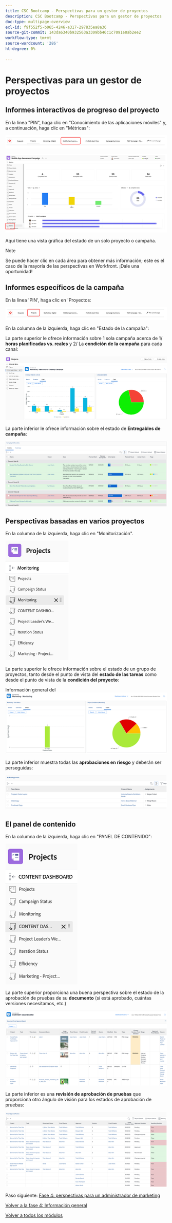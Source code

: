 ```yaml
---
title: CSC Bootcamp - Perspectivas para un gestor de proyectos
description: CSC Bootcamp - Perspectivas para un gestor de proyectos
doc-type: multipage-overview
exl-id: f9f552f5-b065-4246-a317-297835ea8a36
source-git-commit: 143da6340b932563a3309bb46c1c7091e0ab2ee2
workflow-type: tm+mt
source-wordcount: '286'
ht-degree: 0%

---
```


# Perspectivas para un gestor de proyectos

## Informes interactivos de progreso del proyecto

En la línea &quot;PIN&quot;, haga clic en &quot;Conocimiento de las aplicaciones móviles&quot; y, a continuación, haga clic en &quot;Métricas&quot;:

![Haga clic en Reconocimiento de aplicación móvil](./images/mobile-app-awareness.png)

![Ver detalles acerca del proyecto](./images/awareness-view.png)

Aquí tiene una vista gráfica del estado de un solo proyecto o campaña.

>[!NOTE]
>
> Se puede hacer clic en cada área para obtener más información; este es el caso de la mayoría de las perspectivas en Workfront. ¡Dale una oportunidad!

## Informes específicos de la campaña

En la línea &#39;PIN&#39;, haga clic en &#39;Proyectos:

![Haz clic en proyectos](./images/projects.png)

En la columna de la izquierda, haga clic en &quot;Estado de la campaña&quot;:

La parte superior le ofrece información sobre 1 sola campaña acerca de 1/ **horas planificadas vs. reales** y 2/ La **condición de la campaña** para cada canal:

![Perspectivas de campaña](./images/campaign-insights.png)

La parte inferior le ofrece información sobre el estado de **Entregables de campaña**:

![entregables de campaña](./images/deliverables-status.png)

## Perspectivas basadas en varios proyectos

En la columna de la izquierda, haga clic en &quot;Monitorización&quot;.

![supervisión de clics](./images/monitoring.png)

La parte superior le ofrece información sobre el estado de un grupo de proyectos, tanto desde el punto de vista del **estado de las tareas** como desde el punto de vista de la **condición del proyecto**:

Información general del ![](./images/group-status.png)

La parte inferior muestra todas las **aprobaciones en riesgo** y deberán ser perseguidas:

![Riesgos identificados](./images/risk-approvals.png)

## El panel de contenido

En la columna de la izquierda, haga clic en &quot;PANEL DE CONTENIDO&quot;:

![hacer clic en el tablero de contenido](./images/content-dashboard.png)

La parte superior proporciona una buena perspectiva sobre el estado de la aprobación de pruebas de su **documento** (si está aprobado, cuántas versiones necesitamos, etc.)

![prueba de aprobaciones](./images/proof-of-approval.png)

La parte inferior es una **revisión de aprobación de pruebas** que proporciona otro ángulo de visión para los estados de aprobación de pruebas:

![revisiones de prueba de aprobación](./images/poa-review.png)

Paso siguiente: [Fase 4: perspectivas para un administrador de marketing](./marketing-manager.md)

[Volver a la fase 4: Información general](./overview.md)

[Volver a todos los módulos](../../overview.md)
